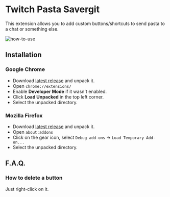 # Twitch Pasta Savergit

This extension allows you to add custom buttons/shortcuts to send pasta to a chat or something else.

![how-to-use](docs/how-to-use.gif)

## Installation

### Google Chrome

* Download [latest release](https://github.com/Revenkroz/twitch-essentials/releases) and unpack it.
* Open `chrome://extensions/`
* Enable **Developer Mode** if it wasn't enabled.
* Click **Load Unpacked** in the top left corner.
* Select the unpacked directory.

### Mozilla Firefox

* Download [latest release](https://github.com/Revenkroz/twitch-essentials/releases) and unpack it.
* Open `about:addons`
* Click on the gear icon, select `Debug add-ons` -> `Load Temporary Add-on...`
* Select the unpacked directory.


## F.A.Q.

### How to delete a button

Just right-click on it.
